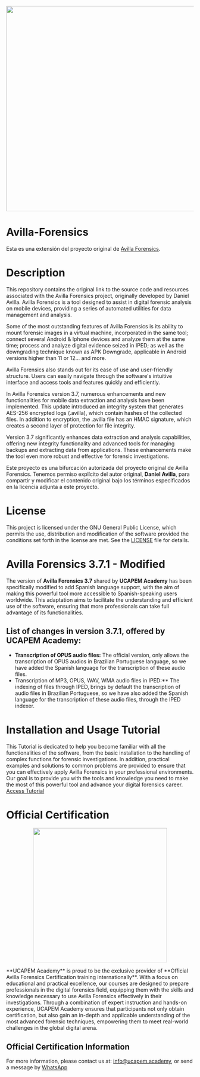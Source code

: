 <p align="center">
  <img width="660" height="550" src="https://www.ucapem.group/site/wp-content/uploads/2023/06/Avilla-01.png">
</p>

# Avilla-Forensics
Esta es una extensión del proyecto original de [Avilla Forensics](https://github.com/AvillaDaniel/AvillaForensics).

# Description

This repository contains the original link to the source code and resources associated with the Avilla Forensics project, originally developed by Daniel Avilla. Avilla Forensics is a tool designed to assist in digital forensic analysis on mobile devices, providing a series of automated utilities for data management and analysis.

Some of the most outstanding features of Avilla Forensics is its ability to mount forensic images in a virtual machine, incorporated in the same tool; connect several Android & Iphone devices and analyze them at the same time; process and analyze digital evidence seized in IPED; as well as the downgrading technique known as APK Downgrade, applicable in Android versions higher than 11 or 12... and more.

Avilla Forensics also stands out for its ease of use and user-friendly structure. Users can easily navigate through the software's intuitive interface and access tools and features quickly and efficiently.

In Avilla Forensics version 3.7, numerous enhancements and new functionalities for mobile data extraction and analysis have been implemented. This update introduced an integrity system that generates AES-256 encrypted logs (.avilla), which contain hashes of the collected files. In addition to encryption, the .avilla file has an HMAC signature, which creates a second layer of protection for file integrity.

Version 3.7 significantly enhances data extraction and analysis capabilities, offering new integrity functionality and advanced tools for managing backups and extracting data from applications. These enhancements make the tool even more robust and effective for forensic investigations.


Este proyecto es una bifurcación autorizada del proyecto original de Avilla Forensics. Tenemos permiso explícito del autor original, **Daniel Avilla**, para compartir y modificar el contenido original bajo los términos especificados en la licencia adjunta a este proyecto.

# License

This project is licensed under the GNU General Public License, which permits the use, distribution and modification of the software provided the conditions set forth in the license are met. See the [LICENSE](https://github.com/UCAPEM-ACADEMY/AvillaForensics?tab=License-1-ov-file) file for details.


# Avilla Forensics 3.7.1 - Modified

The version of **Avilla Forensics 3.7** shared by **UCAPEM Academy** has been specifically modified to add Spanish language support, with the aim of making this powerful tool more accessible to Spanish-speaking users worldwide. This adaptation aims to facilitate the understanding and efficient use of the software, ensuring that more professionals can take full advantage of its functionalities.

## List of changes in version 3.7.1, offered by UCAPEM Academy:

* **Transcription of OPUS audio files:** The official version, only allows the transcription of OPUS audios in Brazilian Portuguese language, so we have added the Spanish language for the transcription of these audio files.
* Transcription of MP3, OPUS, WAV, WMA audio files in IPED:** The indexing of files through IPED, brings by default the transcription of audio files in Brazilian Portuguese, so we have also added the Spanish language for the transcription of these audio files, through the IPED indexer.

# Installation and Usage Tutorial

This Tutorial is dedicated to help you become familiar with all the functionalities of the software, from the basic installation to the handling of complex functions for forensic investigations. In addition, practical examples and solutions to common problems are provided to ensure that you can effectively apply Avilla Forensics in your professional environments. Our goal is to provide you with the tools and knowledge you need to make the most of this powerful tool and advance your digital forensics career.
[Access Tutorial](https://github.com/UCAPEM-ACADEMY/AvillaForensics/wiki)

# Official Certification

<p align="center">
  <img width="360" height="360" src="https://www.ucapem.group/site/wp-content/uploads/2024/04/Badged-13.png">
</p>
**UCAPEM Academy** is proud to be the exclusive provider of **Official Avilla Forensics Certification training internationally**. With a focus on educational and practical excellence, our courses are designed to prepare professionals in the digital forensics field, equipping them with the skills and knowledge necessary to use Avilla Forensics effectively in their investigations. Through a combination of expert instruction and hands-on experience, UCAPEM Academy ensures that participants not only obtain certification, but also gain an in-depth and applicable understanding of the most advanced forensic techniques, empowering them to meet real-world challenges in the global digital arena.

## Official Certification Information

For more information, please contact us at: info@ucapem.academy, or send a message by [WhatsApp](https://wa.me/593987121348)
